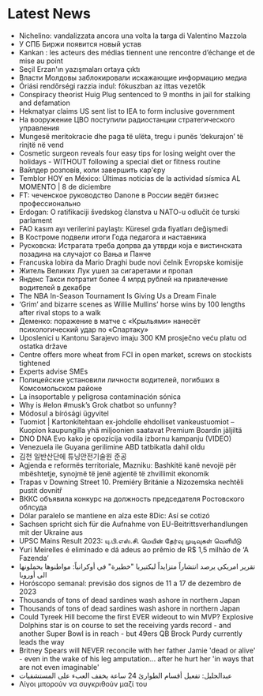 # Latest News
-  Nichelino: vandalizzata ancora una volta la targa di Valentino Mazzola
-  У СПБ Биржи появится новый устав
-  Kankan : les acteurs des médias tiennent une rencontre d’échange et de mise au point
-  Seçil Erzan'ın yazışmaları ortaya çıktı
-  Власти Молдовы заблокировали искажающие информацию медиа
-  Óriási rendőrségi razzia indul: fókuszban az ittas vezetők
-  Conspiracy theorist Huig Plug sentenced to 9 months in jail for stalking and defamation
-  Hekmatyar claims US sent list to IEA to form inclusive government
-  На вооружение ЦВО поступили радиостанции стратегического управления
-  Mungesë meritokracie dhe paga të ulëta, tregu i punës ‘dekurajon’ të rinjtë në vend
-  Cosmetic surgeon reveals four easy tips for losing weight over the holidays - WITHOUT following a special diet or fitness routine
-  Вайлдер розповів, коли завершить кар'єру
-  Temblor HOY en México: Últimas noticias de la actividad sísmica AL MOMENTO | 8 de diciembre
-  FT: чеченское руководство Danone в России ведёт бизнес профессионально
-  Erdogan: O ratifikaciji švedskog članstva u NATO-u odlučit će turski parlament
-  FAO kasım ayı verilerini paylaştı: Küresel gıda fiyatları değişmedi
-  В Костроме подвели итоги Года педагога и наставника
-  Русковска: Истрагата треба допрва да утврди која е вистинската позадина на случајот со Вања и Панче
-  Francuska lobira da Mario Draghi bude novi čelnik Evropske komisije
-  Житель Великих Лук ушел за сигаретами и пропал
-  Яндекс Такси потратит более 4 млрд рублей на привлечение водителей в декабре
-  The NBA In-Season Tournament Is Giving Us a Dream Finale
-  ‘Grim’ and bizarre scenes as Willie Mullins’ horse wins by 100 lengths after rival stops to a walk
-  Деменко: поражение в матче с «Крыльями» нанесёт психологический удар по «Спартаку»
-  Uposlenici u Kantonu Sarajevo imaju 300 KM prosječno veću platu od ostatka države
-  Centre offers more wheat from FCI in open market, screws on stockists tightened
-  Experts advise SMEs
-  Полицейские установили личности водителей, погибших в Комсомольском районе
-  La insoportable y peligrosa contaminación sónica
-  Why is #elon #musk’s Grok chatbot so unfunny?
-  Módosul a bírósági ügyvitel
-  Tuomiot | Kartonkitehtaan ex-johdolle ehdolliset vankeustuomiot – Kuopion kaupungilla yhä miljoonien saatavat Premium Boardin jäljiltä
-  DNO DNA Evo kako je opozicija vodila izbornu kampanju (VIDEO)
-  Venezuela ile Guyana gerilimine ABD tatbikatla dahil oldu
-  김천 일반산단에 튜닝안전기술원 준공
-  Agjenda e reformës territoriale, Mazniku: Bashkitë kanë nevojë për mbështetje, synojmë të jenë agjentë të zhvillimit ekonomik
-  Trapas v Downing Street 10. Premiéry Británie a Nizozemska nechtěli pustit dovnitř
-  ВККС объявила конкурс на должность председателя Ростовского облсуда
-  Dólar paralelo se mantiene en alza este 8Dic: Así se cotizó
-  Sachsen spricht sich für die Aufnahme von EU-Beitrittsverhandlungen mit der Ukraine aus
-  UPSC Mains Result 2023: யு.பி.எஸ்.சி. மெயின் தேர்வு முடிவுகள் வெளியீடு
-  Yuri Meirelles é eliminado e dá adeus ao prêmio de R$ 1,5 milhão de ‘A Fazenda’
-  تقرير امريكي يرصد انتشاراً متزايداً لبكتيريا "خطيرة" في أوكرانياً: مواطنوها يحملونها الى أوروبا
-  Horóscopo semanal: previsão dos signos de 11 a 17 de dezembro de 2023
-  Thousands of tons of dead sardines wash ashore in northern Japan
-  Thousands of tons of dead sardines wash ashore in northern Japan
-  Could Tyreek Hill become the first EVER wideout to win MVP? Explosive Dolphins star is on course to set the receiving yards record - and another Super Bowl is in reach - but 49ers QB Brock Purdy currently leads the way
-  Britney Spears will NEVER reconcile with her father Jamie 'dead or alive' - even in the wake of his leg amputation... after he hurt her 'in ways that are not even imaginable'
-  عبدالجليل: تفعيل أقسام الطوارئ 24 ساعة يخفف العبء على المستشفيات
-  Λίγοι μπορούν να συγκριθούν μαζί του
